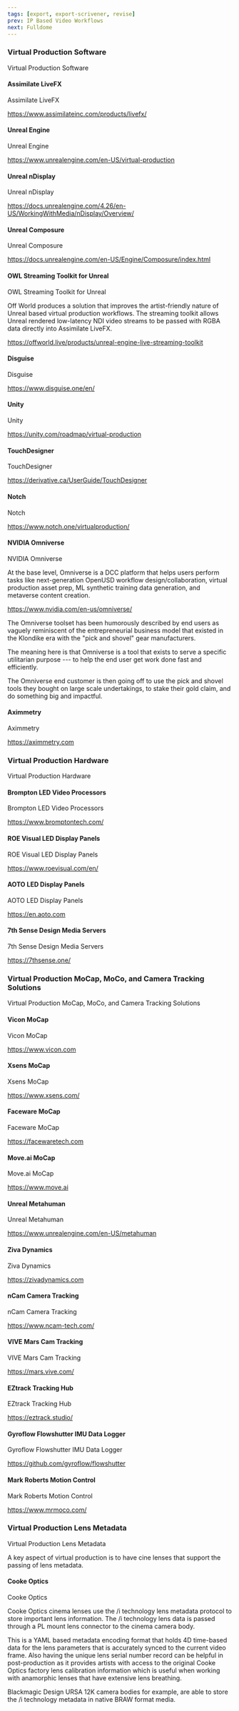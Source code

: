 ```yaml
---
tags: [export, export-scrivener, revise]
prev: IP Based Video Workflows
next: Fulldome
---
```


### Virtual Production Software

Virtual Production Software

#### Assimilate LiveFX

Assimilate LiveFX

<https://www.assimilateinc.com/products/livefx/>

#### Unreal Engine

Unreal Engine

<https://www.unrealengine.com/en-US/virtual-production>

#### Unreal nDisplay

Unreal nDisplay

<https://docs.unrealengine.com/4.26/en-US/WorkingWithMedia/nDisplay/Overview/>

#### Unreal Composure

Unreal Composure

<https://docs.unrealengine.com/en-US/Engine/Composure/index.html>

#### OWL Streaming Toolkit for Unreal

OWL Streaming Toolkit for Unreal

Off World produces a solution that improves the artist-friendly nature of Unreal based virtual production workflows. The streaming toolkit allows Unreal rendered low-latency NDI video streams to be passed with RGBA data directly into Assimilate LiveFX.

<https://offworld.live/products/unreal-engine-live-streaming-toolkit>

#### Disguise

Disguise

<https://www.disguise.one/en/>

#### Unity

Unity

<https://unity.com/roadmap/virtual-production>

#### TouchDesigner

TouchDesigner

<https://derivative.ca/UserGuide/TouchDesigner>

#### Notch

Notch

<https://www.notch.one/virtualproduction/>

#### NVIDIA Omniverse

NVIDIA Omniverse

At the base level, Omniverse is a DCC platform that helps users perform tasks like next-generation OpenUSD workflow design/collaboration, virtual production asset prep, ML synthetic training data generation, and metaverse content creation.

<https://www.nvidia.com/en-us/omniverse/>

The Omniverse toolset has been humorously described by end users as vaguely reminiscent of the entrepreneurial business model that existed in the Klondike era with the "pick and shovel" gear manufacturers.

The meaning here is that Omniverse is a tool that exists to serve a specific utilitarian purpose --- to help the end user get work done fast and efficiently.

The Omniverse end customer is then going off to use the pick and shovel tools they bought on large scale undertakings, to stake their gold claim, and do something big and impactful.

#### Aximmetry

Aximmetry

<https://aximmetry.com>

### Virtual Production Hardware

Virtual Production Hardware

#### Brompton LED Video Processors

Brompton LED Video Processors

<https://www.bromptontech.com/>

#### ROE Visual LED Display Panels

ROE Visual LED Display Panels

<https://www.roevisual.com/en/>

#### AOTO LED Display Panels

AOTO LED Display Panels

<https://en.aoto.com>

#### 7th Sense Design Media Servers

7th Sense Design Media Servers

<https://7thsense.one/>

### Virtual Production MoCap, MoCo, and Camera Tracking Solutions

Virtual Production MoCap, MoCo, and Camera Tracking Solutions

#### Vicon MoCap

Vicon MoCap

<https://www.vicon.com>

#### Xsens MoCap

Xsens MoCap

<https://www.xsens.com/>

#### Faceware MoCap

Faceware MoCap

<https://facewaretech.com>

#### Move.ai MoCap

Move.ai MoCap

<https://www.move.ai>

#### Unreal Metahuman

Unreal Metahuman

<https://www.unrealengine.com/en-US/metahuman>

#### Ziva Dynamics

Ziva Dynamics

<https://zivadynamics.com>

#### nCam Camera Tracking

nCam Camera Tracking

<https://www.ncam-tech.com/>

#### VIVE Mars Cam Tracking

VIVE Mars Cam Tracking

<https://mars.vive.com/>

#### EZtrack Tracking Hub

EZtrack Tracking Hub

<https://eztrack.studio/>

#### Gyroflow Flowshutter IMU Data Logger

Gyroflow Flowshutter IMU Data Logger

<https://github.com/gyroflow/flowshutter>

#### Mark Roberts Motion Control

Mark Roberts Motion Control

<https://www.mrmoco.com/>

### Virtual Production Lens Metadata

Virtual Production Lens Metadata

A key aspect of virtual production is to have cine lenses that support the passing of lens metadata.

#### Cooke Optics

Cooke Optics

Cooke Optics cinema lenses use the /i technology lens metadata protocol to store important lens information. The /i technology lens data is passed through a PL mount lens connector to the cinema camera body.

This is a YAML based metadata encoding format that holds 4D time-based data for the lens parameters that is accurately synced to the current video frame. Also having the unique lens serial number record can be helpful in post-production as it provides artists with access to the original Cooke Optics factory lens calibration information which is useful when working with anamorphic lenses that have extensive lens breathing.

Blackmagic Design URSA 12K camera bodies for example, are able to store the /i technology metadata in native BRAW format media.